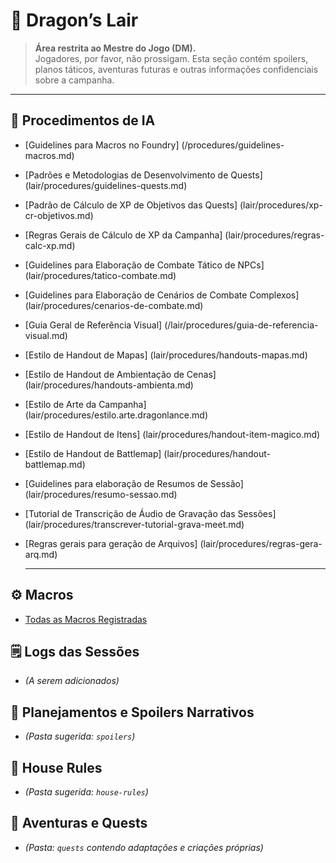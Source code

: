 # 🐉 Dragon’s Lair

> **Área restrita ao Mestre do Jogo (DM).**  
> Jogadores, por favor, não prossigam. Esta seção contém spoilers, planos táticos, aventuras futuras e outras informações confidenciais sobre a campanha.

---

## 📘 Procedimentos de IA
- [Guidelines para Macros no Foundry] (/procedures/guidelines-macros.md)
- [Padrões e Metodologias de Desenvolvimento de Quests] (lair/procedures/guidelines-quests.md)
- [Padrão de Cálculo de XP de Objetivos das Quests] (lair/procedures/xp-cr-objetivos.md)
- [Regras Gerais de Cálculo de XP da Campanha] (lair/procedures/regras-calc-xp.md)
- [Guidelines para Elaboração de Combate Tático de NPCs] (lair/procedures/tatico-combate.md)
- [Guidelines para Elaboração de Cenários de Combate Complexos] (lair/procedures/cenarios-de-combate.md)
- [Guia Geral de Referência Visual] (/lair/procedures/guia-de-referencia-visual.md)
- [Estilo de Handout de Mapas] (lair/procedures/handouts-mapas.md)
- [Estilo de Handout de Ambientação de Cenas] (lair/procedures/handouts-ambienta.md)
- [Estilo de Arte da Campanha] (lair/procedures/estilo.arte.dragonlance.md)
- [Estilo de Handout de Itens] (lair/procedures/handout-item-magico.md)
- [Estilo de Handout de Battlemap] (lair/procedures/handout-battlemap.md)
- [Guidelines para elaboração de Resumos de Sessão] (lair/procedures/resumo-sessao.md)
- [Tutorial de Transcrição de Áudio de Gravação das Sessões] (lair/procedures/transcrever-tutorial-grava-meet.md)
- [Regras gerais para geração de Arquivos] (lair/procedures/regras-gera-arq.md)

  ---
  
## ⚙️ Macros
- [Todas as Macros Registradas](/macros/macros-main.md)

## 🗒️ Logs das Sessões
- *(A serem adicionados)*

## 🧠 Planejamentos e Spoilers Narrativos
- *(Pasta sugerida: `spoilers`)*

## 📜 House Rules
- *(Pasta sugerida: `house-rules`)*

## 🧭 Aventuras e Quests
- *(Pasta: `quests` contendo adaptações e criações próprias)*
